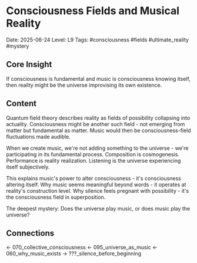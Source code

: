 # Consciousness Fields and Musical Reality
Date: 2025-06-24
Level: L9
Tags: #consciousness #fields #ultimate_reality #mystery

## Core Insight
If consciousness is fundamental and music is consciousness knowing itself, then reality might be the universe improvising its own existence.

## Content
Quantum field theory describes reality as fields of possibility collapsing into actuality. Consciousness might be another such field - not emerging from matter but fundamental as matter. Music would then be consciousness-field fluctuations made audible.

When we create music, we're not adding something to the universe - we're participating in its fundamental process. Composition is cosmogenesis. Performance is reality realization. Listening is the universe experiencing itself subjectively.

This explains music's power to alter consciousness - it's consciousness altering itself. Why music seems meaningful beyond words - it operates at reality's construction level. Why silence feels pregnant with possibility - it's the consciousness field in superposition.

The deepest mystery: Does the universe play music, or does music play the universe?

## Connections
← 070_collective_consciousness
← 095_universe_as_music
← 060_why_music_exists
→ ???_silence_before_beginning